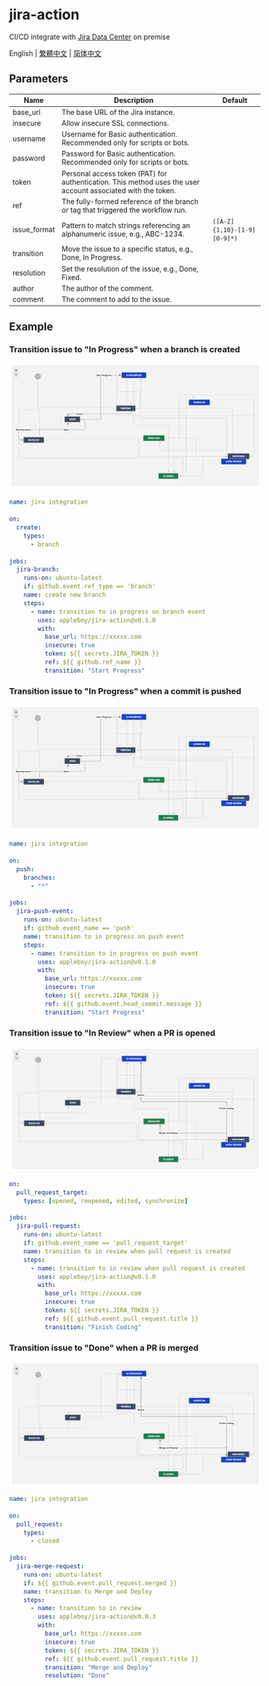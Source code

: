 # jira-action

CI/CD integrate with [Jira Data Center][1] on premise

[1]: https://www.atlassian.com/software/jira/data-center

English | [繁體中文](./README.zh-tw.md) | [简体中文](./README.zh-cn.md)

## Parameters

| Name         | Description                                                                                                  | Default                     |
| ------------ | ------------------------------------------------------------------------------------------------------------ | --------------------------- |
| base_url     | The base URL of the Jira instance.                                                                           |                             |
| insecure     | Allow insecure SSL connections.                                                                              |                             |
| username     | Username for Basic authentication. Recommended only for scripts or bots.                                     |                             |
| password     | Password for Basic authentication. Recommended only for scripts or bots.                                     |                             |
| token        | Personal access token (PAT) for authentication. This method uses the user account associated with the token. |                             |
| ref          | The fully-formed reference of the branch or tag that triggered the workflow run.                             |                             |
| issue_format | Pattern to match strings referencing an alphanumeric issue, e.g., ABC-1234.                                  | `([A-Z]{1,10}-[1-9][0-9]*)` |
| transition   | Move the issue to a specific status, e.g., Done, In Progress.                                                |                             |
| resolution   | Set the resolution of the issue, e.g., Done, Fixed.                                                          |                             |
| author       | The author of the comment.                                                                                   |                             |
| comment      | The comment to add to the issue.                                                                             |                             |

## Example

### Transition issue to "In Progress" when a branch is created

![flow01](./images/flow01.png)

```yaml
name: jira integration

on:
  create:
    types:
      - branch

jobs:
  jira-branch:
    runs-on: ubuntu-latest
    if: github.event.ref_type == 'branch'
    name: create new branch
    steps:
      - name: transition to in progress on branch event
        uses: appleboy/jira-action@v0.1.0
        with:
          base_url: https://xxxxx.com
          insecure: true
          token: ${{ secrets.JIRA_TOKEN }}
          ref: ${{ github.ref_name }}
          transition: "Start Progress"
```

### Transition issue to "In Progress" when a commit is pushed

![flow01](./images/flow01.png)

```yaml
name: jira integration

on:
  push:
    branches:
      - "*"

jobs:
  jira-push-event:
    runs-on: ubuntu-latest
    if: github.event_name == 'push'
    name: transition to in progress on push event
    steps:
      - name: transition to in progress on push event
        uses: appleboy/jira-action@v0.1.0
        with:
          base_url: https://xxxxx.com
          insecure: true
          token: ${{ secrets.JIRA_TOKEN }}
          ref: ${{ github.event.head_commit.message }}
          transition: "Start Progress"
```

### Transition issue to "In Review" when a PR is opened

![flow02](./images/flow02.png)

```yaml
on:
  pull_request_target:
    types: [opened, reopened, edited, synchronize]

jobs:
  jira-pull-request:
    runs-on: ubuntu-latest
    if: github.event_name == 'pull_request_target'
    name: transition to in review when pull request is created
    steps:
      - name: transition to in review when pull request is created
        uses: appleboy/jira-action@v0.1.0
        with:
          base_url: https://xxxxx.com
          insecure: true
          token: ${{ secrets.JIRA_TOKEN }}
          ref: ${{ github.event.pull_request.title }}
          transition: "Finish Coding"
```

### Transition issue to "Done" when a PR is merged

![flow02](./images/flow02.png)

```yaml
name: jira integration

on:
  pull_request:
    types:
      - closed

jobs:
  jira-merge-request:
    runs-on: ubuntu-latest
    if: ${{ github.event.pull_request.merged }}
    name: transition to Merge and Deploy
    steps:
      - name: transition to in review
        uses: appleboy/jira-action@v0.0.3
        with:
          base_url: https://xxxxx.com
          insecure: true
          token: ${{ secrets.JIRA_TOKEN }}
          ref: ${{ github.event.pull_request.title }}
          transition: "Merge and Deploy"
          resolution: "Done"
```
